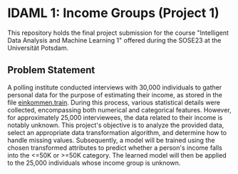 # IDAML 1: Income Groups (Project 1)

This repository holds the final project submission for the course "Intelligent Data Analysis and Machine Learning 1" offered during the SOSE23 at the Universität Potsdam.

## Problem Statement 
A polling institute conducted interviews with 30,000 individuals to gather personal data for the purpose of estimating their income, as stored in the file [einkommen.train](https://github.com/Nid989/IDAML23_PROJECT/blob/main/einkommen.train). During this process, various statistical details were collected, encompassing both numerical and categorical features. However, for approximately 25,000 interviewees, the data related to their income is notably unknown. This project's objective is to analyze the provided data, select an appropriate data transformation algorithm, and determine how to handle missing values. Subsequently, a model will be trained using the chosen transformed attributes to predict whether a person's income falls into the <=50K or >=50K category. The learned model will then be applied to the 25,000 individuals whose income group is unknown.
